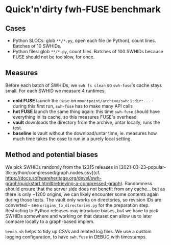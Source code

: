 # Quick'n'dirty fwh-FUSE benchmark

## Cases

 * Python SLOCs: glob `**/*.py`, open each file (in Python), count lines. Batches of 10 SWHIDs.
 * Python files: glob `**/*.py`, count files. Batches of 100 SWHIDs because FUSE should not be too slow, for once.

## Measures

Before each batch of SWHIDs, we `swh fs clean` so `swh-fuse`'s cache stays small.
For each SWHID we measure 4 runtimes:

* **cold FUSE** launch the case on `mountpoint/archive/swh:1:dir:...` - during this first run, `swh-fuse` has to make many API calls
* **hot FUSE** launch the same thing again: this time `swh-fuse` should have everything in its cache, so this measures FUSE's overhead
* **vault** downloads the directory from the archive, untar locally, runs the test.
* **baseline** is vault without the download/untar time, ie. measures how much time takes the case to run in a purely local setting.


## Method and potential biases

We pick SWHIDs randomly from the 12315 releases in
[2021-03-23-popular-3k-python/compressed/graph.nodes.csv](cf. https://docs.softwareheritage.org/devel/swh-graph/quickstart.html#retrieving-a-compressed-graph).
Randomness should ensure that the server side does not benefit from any cache...
but as there is only ~1200 origins, we can likely encounter some contents again during those tests.
The vault only works on directories,
so revision IDs are converted -
see `origins_to_directories.py` for the preparation step.
Restricting to Python releases may introduce biases, but we have to pick SWHIDs somewhere
and working on that dataset can allow us to later compare locally to a graph-based implem.

`bench.sh` helps to tidy up CSVs and related log files.
We use a custom logging configuration, to have `swh.fuse` in DEBUG with timestamps.
